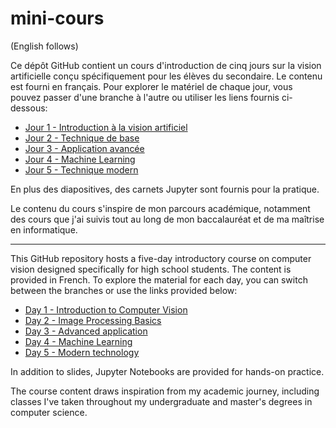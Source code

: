 # mini-cours

(English follows)

Ce dépôt GitHub contient un cours d'introduction de cinq jours sur la vision artificielle conçu spécifiquement pour les élèves du secondaire. Le contenu est fourni en français. Pour explorer le matériel de chaque jour, vous pouvez passer d'une branche à l'autre ou utiliser les liens fournis ci-dessous:

- [Jour 1 - Introduction à la vision artificiel](https://github.com/cmcin019/mini-cours/tree/jour-1)
- [Jour 2 - Technique de base](https://github.com/cmcin019/mini-cours/tree/jour-2)
- [Jour 3 - Application avancée](https://github.com/cmcin019/mini-cours/tree/jour-3)
- [Jour 4 - Machine Learning](https://github.com/cmcin019/mini-cours/tree/jour-4)
- [Jour 5 - Technique modern](https://github.com/cmcin019/mini-cours/tree/jour-5)

En plus des diapositives, des carnets Jupyter sont fournis pour la pratique.

Le contenu du cours s'inspire de mon parcours académique, notamment des cours que j'ai suivis tout au long de mon baccalauréat et de ma maîtrise en informatique.

---

This GitHub repository hosts a five-day introductory course on computer vision designed specifically for high school students. The content is provided in French. To explore the material for each day, you can switch between the branches or use the links provided below:

- [Day 1 - Introduction to Computer Vision](https://github.com/cmcin019/mini-cours/tree/jour-1)
- [Day 2 - Image Processing Basics](https://github.com/cmcin019/mini-cours/tree/jour-2)
- [Day 3 - Advanced application](https://github.com/cmcin019/mini-cours/tree/jour-3)
- [Day 4 - Machine Learning](https://github.com/cmcin019/mini-cours/tree/jour-4)
- [Day 5 - Modern technology](https://github.com/cmcin019/mini-cours/tree/jour-5)

In addition to slides, Jupyter Notebooks are provided for hands-on practice.

The course content draws inspiration from my academic journey, including classes I've taken throughout my undergraduate and master's degrees in computer science.
